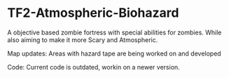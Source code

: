 # TF2-Atmospheric-Biohazard
A objective based zombie fortress with special abilities for zombies.
While also aiming to make it more Scary and Atmospheric.


Map updates:
Areas with hazard tape are being worked on and developed

Code:
Current code is outdated, workin on a newer version.

